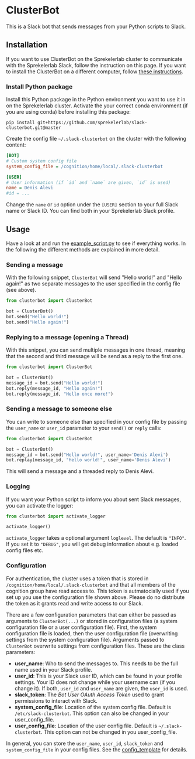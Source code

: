 # ClusterBot
This is a Slack bot that sends messages from your Python scripts to Slack.

## Installation
If you want to use ClusterBot on the Sprekelerlab cluster to
communicate with the Sprekelerlab Slack, follow
the instruction on this page. If you want to install the ClusterBot on a
different computer, follow [these instructions](https://github.com/sprekelerlab/slack-clusterbot/wiki/Installation).

### Install Python package
Install this Python package in the Python environment you want to use it in
on the Sprekelerlab cluster. Activate the your correct conda environment (if
you are using conda) before installing this package:
```
pip install git+https://github.com/sprekelerlab/slack-clusterbot.git@master
```

Create the config file `~/.slack-clusterbot` on the cluster with the following
content:
```ini
[BOT]
# Custom system config file
system_config_file = /cognition/home/local/.slack-clusterbot

[USER]
# User information (if `id` and `name` are given, `id` is used)
name = Denis Alevi
#id = ...
```
Change the `name` or `id` option under the `[USER]` section to your full Slack
name or Slack ID. You can find both in your Sprekelerlab Slack profile.


## Usage

Have a look at and run the [example_script.py](example_script.py) to see if
everything works. In the following the different methods are explained in more
detail.

### Sending a message
With the following snippet, `ClusterBot` will send "Hello world!" and "Hello
again!" as two separate messages to the user specified in the config file (see
above).
```python
from clusterbot import ClusterBot

bot = ClusterBot()
bot.send("Hello world!")
bot.send("Hello again!")
```

### Replying to a message (opening a Thread)
With this snippet, you can send multiple messages in one thread, meaning
that the second and third message will be send as a reply to the first one.
```python
from clusterbot import ClusterBot

bot = ClusterBot()
message_id = bot.send("Hello world!")
bot.reply(message_id, "Hello again!")
bot.reply(message_id, "Hello once more!")
```

### Sending a message to someone else
You can write to someone else than specified in your config file by passing
the ``user_name`` or ``user_id`` parameter to your ``send()`` or ``reply``
calls:
```python
from clusterbot import ClusterBot

bot = ClusterBot()
message_id = bot.send("Hello world!", user_name='Denis Alevi')
bot.replay(message_id, "Hello world!", user_name='Denis Alevi')
```
This will send a message and a threaded reply to Denis Alevi.

### Logging
If you want your Python script to inform you about sent Slack messages, you
can activate the logger:
```python
from clusterbot import activate_logger

activate_logger()
```
``activate_logger`` takes a optional argument ``loglevel``. The default is
`"INFO"`. If you set it to `"DEBUG"`, you will get debug information about
e.g. loaded config files etc.


### Configuration

For authentication, the cluster uses a token that is stored in
`/cognition/home/local/.slack-clusterbot` and that all members of the
cognition group have read access to. This token is autmatocially used if you
set up you use the configuration file shown above. Please do no
distribute the token as it grants read and write access to our Slack.

There are a few configuration parameters that can either be passed as
arguments to `ClusterBot(...)` or stored in configuration files (a system
configuration file or a user configuration file). First, the system
configuration file is loaded, then the user configuration file (overwriting
settings from the system configuration file). Arguments passed to `ClusterBot`
overwrite settings from configuration files. These are the class parameters:
- **user_name**: Who to send the messages to. This needs to be the full name
  used in your Slack profile.
- **user_id**: This is your Slack user ID, which can be found in your profile
  settings. Your ID does not change while your username can (if you change
  it). If both, `user_id` and `user_name` are given, the `user_id` is used.
- **slack_token**: The *Bot User OAuth Access Token* used to grant permissions
  to interact with Slack.
- **system_config_file**: Location of the system config file. Default is
  `/etc/slack-clusterbot`. This option can also be changed in your
  user_config_file.
- **user_config_file**: Location of the user config file. Default is
  `~/.slack-clusterbot`. This option can not be changed in you
  user_config_file.

In general, you can store the `user_name`, `user_id`, `slack_token` and
`system_config_file` in your config files. See the
[config_template](config_template) for details.
